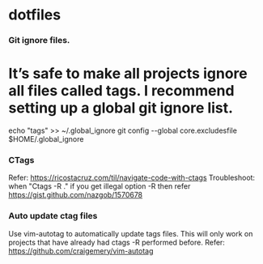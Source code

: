 # dotfiles

### Git ignore files. ###
# It’s safe to make all projects ignore all files called tags. I recommend setting up a global git ignore list.
echo "tags" >> ~/.global_ignore
git config --global core.excludesfile $HOME/.global_ignore

### CTags ###
Refer: https://ricostacruz.com/til/navigate-code-with-ctags
Troubleshoot: when "Ctags -R ." if you get illegal option -R then refer https://gist.github.com/nazgob/1570678

### Auto update ctag files ###
Use vim-autotag to automatically update tags files. This will only work on projects that have already had ctags -R performed before.
Refer: https://github.com/craigemery/vim-autotag
